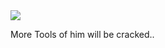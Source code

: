 <img src="https://upload.wikimedia.org/wikipedia/commons/thumb/b/b5/Xatar_-_2018_-_6.JPG/220px-Xatar_-_2018_-_6.JPG">


More Tools of him will be cracked..
